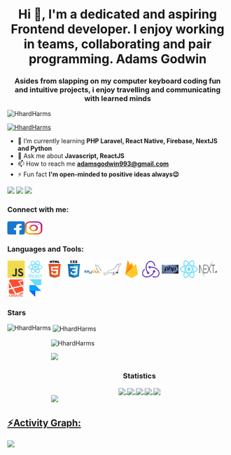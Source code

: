 <h1 align="center">Hi 👋, I'm a dedicated and aspiring Frontend developer. I enjoy working in teams, collaborating and pair programming. Adams Godwin</h1>
<h3 align="center">Asides from slapping on my computer keyboard coding fun and intuitive projects, i enjoy travelling and communicating with learned minds </h3>
<p align="left"> <img src="https://komarev.com/ghpvc/?username=HhardHarms&label=Profile%20views&color=0e75b6&style=flat" alt="HhardHarms" /> </p>

<p align="left"> <a href="https://github.com/ryo-ma/github-profile-trophy"><img src="https://github-profile-trophy.vercel.app/?username=HhardHarms&theme=darkhub" alt="HhardHarms" /></a> </p>

- 🌱 I’m currently learning **PHP Laravel, React Native, Firebase, NextJS and Python**
- 💬 Ask me about **Javascript, ReactJS**
- 📫 How to reach me **adamsgodwin993@gmail.com**
- ⚡ Fun fact **I'm open-minded to positive ideas always😉**

<div> <a href="https://github.com/HhardHarms" target="_blank"><img src="https://img.shields.io/badge/GitHub-100000?style=for-the-badge&logo=github&logoColor=white" target="_blank"></a>
<a href="https://instagram.com/_ghordwyn_" target="_blank"><img src="https://img.shields.io/badge/Instagram-E4405F?style=for-the-badge&logo=instagram&logoColor=white" target="_blank"></a>
<a href = "mailto:adamsgodwin993@gmail.com"><img src="https://img.shields.io/badge/-Gmail-%23333?style=for-the-badge&logo=gmail&logoColor=white" target="_blank"></a>
</div><h3 align="left">Connect with me:</h3>
<p align="left">
<a href="https://fb.com/Adams Godwin" target="blank"><img align="center" src="https://raw.githubusercontent.com/teamedwardforever/Readme-Generator/71f25dd8b98329b168142a6b782a107b75eab178/svg/Social/facebook.svg" alt="Adams Godwin" height="30" width="40" /></a><a href="https://instagram.com/_ghordwyn_" target="blank"><img align="center" src="https://raw.githubusercontent.com/teamedwardforever/Readme-Generator/71f25dd8b98329b168142a6b782a107b75eab178/svg/Social/instagram.svg" alt="_ghordwyn_" height="30" width="40" /></a></p>

<h3 align="left">Languages and Tools:</h3>
<p align="left">
<img src="https://raw.githubusercontent.com/teamedwardforever/Readme-Generator/71f25dd8b98329b168142a6b782a107b75eab178/svg/Skills/Languages/javascript-original.svg" alt="Javascript" width="40" height="40"/>
<img src="https://raw.githubusercontent.com/teamedwardforever/Readme-Generator/71f25dd8b98329b168142a6b782a107b75eab178/svg/Skills/Frontend/react-original-wordmark.svg" alt="React" width="40" height="40"/>
<img src="https://raw.githubusercontent.com/teamedwardforever/Readme-Generator/71f25dd8b98329b168142a6b782a107b75eab178/svg/Skills/Frontend/html5-original-wordmark.svg" alt="HTML" width="40" height="40"/>
<img src="https://raw.githubusercontent.com/teamedwardforever/Readme-Generator/71f25dd8b98329b168142a6b782a107b75eab178/svg/Skills/Frontend/css3-original-wordmark.svg" alt="Css" width="40" height="40"/>
<img src="https://raw.githubusercontent.com/teamedwardforever/Readme-Generator/71f25dd8b98329b168142a6b782a107b75eab178/svg/Skills/Database/mysql-original-wordmark.svg" alt="Mysql" width="40" height="40"/>
<img src="https://raw.githubusercontent.com/teamedwardforever/Readme-Generator/71f25dd8b98329b168142a6b782a107b75eab178/svg/Skills/Database/mariadb-icon.svg" alt="Mariadb" width="40" height="40"/>
<img src="https://raw.githubusercontent.com/teamedwardforever/Readme-Generator/71f25dd8b98329b168142a6b782a107b75eab178/svg/Skills/BackendService/firebase-icon.svg" alt="Firebase" width="40" height="40"/>
<img src="https://raw.githubusercontent.com/teamedwardforever/Readme-Generator/71f25dd8b98329b168142a6b782a107b75eab178/svg/Skills/Frontend/redux-original.svg" alt="Redux" width="40" height="40"/>
<img src="https://raw.githubusercontent.com/teamedwardforever/Readme-Generator/71f25dd8b98329b168142a6b782a107b75eab178/svg/Skills/Languages/php-original.svg" alt="PHP" width="40" height="40"/>
<img src="https://raw.githubusercontent.com/teamedwardforever/Readme-Generator/71f25dd8b98329b168142a6b782a107b75eab178/svg/Skills/Mobile/header_logo.svg" alt="React Native" width="40" height="40"/>
<img src="https://raw.githubusercontent.com/teamedwardforever/Readme-Generator/71f25dd8b98329b168142a6b782a107b75eab178/svg/Skills/Static/nextjs-2.svg" alt="Nextjs" width="40" height="40"/>
<img src="https://raw.githubusercontent.com/teamedwardforever/Readme-Generator/71f25dd8b98329b168142a6b782a107b75eab178/svg/Skills/Framework/laravel-plain-wordmark.svg" alt="Laravel" width="40" height="40"/>
<img src="https://raw.githubusercontent.com/teamedwardforever/Readme-Generator/71f25dd8b98329b168142a6b782a107b75eab178/svg/Skills/Software/framer-icon.svg" alt="Framer" width="40" height="40"/>
</p>

<h3 align="left">Stars</h3>
<img align="left" height="180em" src="https://github-readme-stats.vercel.app/api/top-langs/?username=HhardHarms&layout=compact&theme=nightowl" alt=HhardHarms />

<p>&nbsp;<img align="center" height="180em" src="https://github-readme-stats.vercel.app/api?username=HhardHarms&show_icons=true&locale=en&theme=dark" alt="HhardHarms" /></p>

<p><img align="center" height="180em" src="https://github-readme-streak-stats.herokuapp.com/?user=HhardHarms&theme=nightowl" alt="HhardHarms" /></p>

<img src="https://user-images.githubusercontent.com/73097560/115834477-dbab4500-a447-11eb-908a-139a6edaec5c.gif"><h3 align="center">Statistics</h3>
<div align="center">
<a href="https://github.com/HhardHarms">
<img align="center" src="http://github-profile-summary-cards.vercel.app/api/cards/stats?username=HhardHarms&theme=nightowl" height="180em" />
<img align="center" src="http://github-profile-summary-cards.vercel.app/api/cards/most-commit-language?username=HhardHarms&theme=nightowl" height="180em" />
<img align="center" src="http://github-profile-summary-cards.vercel.app/api/cards/repos-per-language?username=HhardHarms&theme=nightowl" height="180em" />
<img align="center" src="http://github-profile-summary-cards.vercel.app/api/cards/productive-time?username=HhardHarms&theme=nightowl" height="180em" />
<img align="center" src="http://github-profile-summary-cards.vercel.app/api/cards/profile-details?username=HhardHarms&theme=nightowl" height="180em" />
</div>
<img src="https://user-images.githubusercontent.com/73097560/115834477-dbab4500-a447-11eb-908a-139a6edaec5c.gif"><h2 align="left">⚡Activity Graph:</h2>
<img align="center" src="https://github-readme-activity-graph.vercel.app/graph?username=HhardHarms&theme=nightowl"/>
